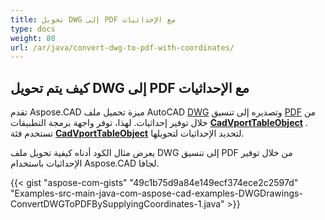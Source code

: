 ```yaml
---
title: تحويل DWG إلى PDF مع الإحداثيات
type: docs
weight: 80
url: /ar/java/convert-dwg-to-pdf-with-coordinates/
---
```



## **كيف يتم تحويل DWG إلى PDF مع الإحداثيات**

تقدم Aspose.CAD ميزة تحميل ملف AutoCAD [DWG](https://docs.fileformat.com/cad/dwg/) وتصديره إلى تنسيق [PDF](https://docs.fileformat.com/pdf/) من خلال توفير إحداثيات. لهذا، توفر واجهة برمجة التطبيقات [**CadVportTableObject**](https://reference.aspose.com/cad/java/com.aspose.cad.fileformats.cad.cadtables/CadVportTableObject) . تستخدم فئة [**CadVportTableObject**](https://reference.aspose.com/cad/java/com.aspose.cad.fileformats.cad.cadtables/CadVportTableObject) لتحديد الإحداثيات لتحويلها.

يعرض مثال الكود أدناه كيفية تحويل ملف DWG إلى تنسيق PDF من خلال توفير الإحداثيات باستخدام Aspose.CAD لجافا.

{{< gist "aspose-com-gists" "49c1b75d9a84e149ecf374ece2c2597d" "Examples-src-main-java-com-aspose-cad-examples-DWGDrawings-ConvertDWGToPDFBySupplyingCoordinates-1.java" >}}
